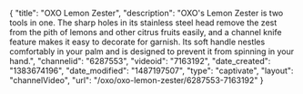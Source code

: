 {
    "title": "OXO Lemon Zester",
    "description": "OXO's Lemon Zester is two tools in one. The sharp holes in its stainless steel head remove the zest from the pith of lemons and other citrus fruits easily, and a channel knife feature makes it easy to decorate for garnish. Its soft handle nestles comfortably in your palm and is designed to prevent it from spinning in your hand.",
    "channelid": "6287553",
    "videoid": "7163192",
    "date_created": "1383674196",
    "date_modified": "1487197507",
    "type": "captivate",
    "layout": "channelVideo",
    "url": "\/oxo\/oxo-lemon-zester\/6287553-7163192"
}